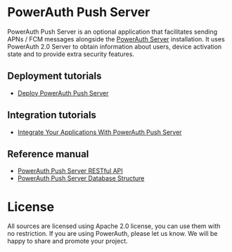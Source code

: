# PowerAuth Push Server

PowerAuth Push Server is an optional application that facilitates sending APNs / FCM messages alongside the [PowerAuth Server](https://github.com/lime-company/lime-security-powerauth) installation. It uses PowerAuth 2.0 Server to obtain information about users, device activation state and to provide extra security features.

## Deployment tutorials

- [Deploy PowerAuth Push Server](https://github.com/lime-company/lime-security-powerauth-push/wiki/Deploying-Push-Server)

## Integration tutorials

- [Integrate Your Applications With PowerAuth Push Server](https://github.com/lime-company/lime-security-powerauth-push/wiki/Push-Server-Integration)

## Reference manual

- [PowerAuth Push Server RESTful API](https://github.com/lime-company/lime-security-powerauth-push/wiki/Push-Server-API)
- [PowerAuth Push Server Database Structure](https://github.com/lime-company/lime-security-powerauth-push/wiki/Push-Server-Database)

# License

All sources are licensed using Apache 2.0 license, you can use them with no restriction. If you are using PowerAuth, please let us know. We will be happy to share and promote your project.
